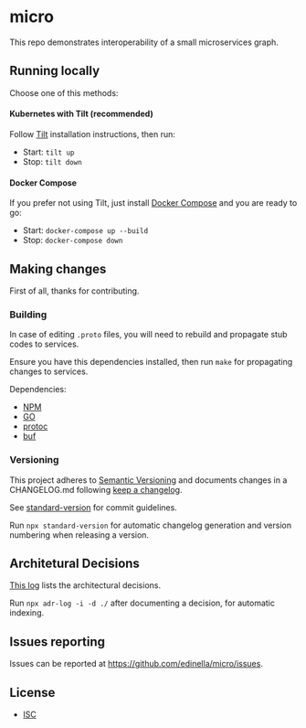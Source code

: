 # micro

This repo demonstrates interoperability of a small microservices graph.

## Running locally

Choose one of this methods:

#### Kubernetes with Tilt (recommended)

Follow [Tilt](https://docs.tilt.dev/install.html) installation instructions, then run:

- Start: `tilt up`
- Stop: `tilt down`

#### Docker Compose

If you prefer not using Tilt, just install [Docker Compose](https://docs.docker.com/compose/install/) and you are ready to go:

- Start: `docker-compose up --build`
- Stop: `docker-compose down`

## Making changes

First of all, thanks for contributing.

### Building

In case of editing `.proto` files, you will need to rebuild and propagate stub codes to services.

Ensure you have this dependencies installed, then run `make` for propagating changes to services.

Dependencies:
- [NPM](https://www.npmjs.com/get-npm)
- [GO](https://golang.org/doc/install)
- [protoc](http://google.github.io/proto-lens/installing-protoc.html)
- [buf](https://docs.buf.build/installation/)

### Versioning

This project adheres to [Semantic Versioning](https://semver.org) and documents changes in a CHANGELOG.md following [keep a changelog](http://keepachangelog.com).

See [standard-version](https://github.com/conventional-changelog/standard-version) for commit guidelines.

Run `npx standard-version` for automatic changelog generation and version numbering when releasing a version.

## Architetural Decisions

[This log](./docs/adr/index.md) lists the architectural decisions.

Run `npx adr-log -i -d ./` after documenting a decision, for automatic indexing.

## Issues reporting

Issues can be reported at https://github.com/edinella/micro/issues.

## License

- [ISC](./LICENSE)
